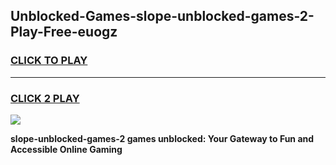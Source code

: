 
## Unblocked-Games-slope-unblocked-games-2-Play-Free-euogz
<h3>
<a href="https://premium76.site?title=slope-unblocked-games-2&ref=17A">CLICK TO PLAY</a></h3>
<hr>

<h3>
<a href="https://premium76.site?title=slope-unblocked-games-2&ref=17A">CLICK 2 PLAY</a>
  
</h3>

<a href="https://premium76.site?title=slope-unblocked-games-2&ref=17A"><img src="https://clearcache.store/games.png"></a>


**slope-unblocked-games-2 games unblocked: Your Gateway to Fun and Accessible Online Gaming**
